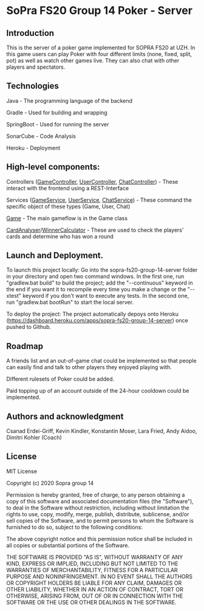 # SoPra FS20 Group 14 Poker - Server

## Introduction

This is the server of a poker game implemented for SOPRA FS20 at UZH.
In this game users can play Poker with four different limits (none, fixed, split, pot) as well as watch other games live. They can also chat with other players and spectators. 

## Technologies
Java - The programming language of the backend

Gradle - Used for building and wrapping

SpringBoot - Used for running the server

SonarCube - Code Analysis

Heroku - Deployment


## High-level components: 
Controllers ([GameController](src/main/java/ch/uzh/ifi/seal/soprafs20/controller/GameController.java), [UserController](src/main/java/ch/uzh/ifi/seal/soprafs20/controller/UserController.java), [ChatController](src/main/java/ch/uzh/ifi/seal/soprafs20/controller/ChatController.java)) - These interact with the frontend using a REST-Interface

Services ([GameService](src/main/java/ch/uzh/ifi/seal/soprafs20/service/GameService.java), [UserService](src/main/java/ch/uzh/ifi/seal/soprafs20/service/UserService.java), [ChatService](src/main/java/ch/uzh/ifi/seal/soprafs20/service/ChatService.java)) - These command the specific object of these types (Game, User, Chat)

[Game](src/main/java/ch/uzh/ifi/seal/soprafs20/entity/Game.java) - The main gameflow is in the Game class

[CardAnalyser](src/main/java/ch/uzh/ifi/seal/soprafs20/cards/CardAnalyser.java)/[WinnerCalculator](src/main/java/ch/uzh/ifi/seal/soprafs20/cards/WinnerCalculator.java) - These are used to check the players' cards and determine who has won a round


## Launch and Deployment.
To launch this project locally:
Go into the sopra-fs20-group-14-server folder in your directory and open two command windows. In the first one, run "gradlew.bat build" to build the project; add the "--continuous" keyword in the end if you want it to recompile every time you make a change or the "--xtest" keyword if you don't want to execute any tests. In the second one, run "gradlew.bat bootRun" to start the local server.

To deploy the project:
The project automatically depoys onto Heroku (https://dashboard.heroku.com/apps/sopra-fs20-group-14-server) once pushed to Github.

## Roadmap
A friends list and an out-of-game chat could be implemented so that people can easily find and talk to other players they enjoyed playing with.

Different rulesets of Poker could be added. 

Paid topping up of an account outside of the 24-hour cooldown could be implemented.

## Authors and acknowledgment
Csanad Erdei-Griff, Kevin Kindler, Konstantin Moser, Lara Fried, Andy Aidoo, Dimitri Kohler (Coach)

## License
MIT License

Copyright (c) 2020 Sopra group 14

Permission is hereby granted, free of charge, to any person obtaining a copy
of this software and associated documentation files (the "Software"), to deal
in the Software without restriction, including without limitation the rights
to use, copy, modify, merge, publish, distribute, sublicense, and/or sell
copies of the Software, and to permit persons to whom the Software is
furnished to do so, subject to the following conditions:

The above copyright notice and this permission notice shall be included in all
copies or substantial portions of the Software.

THE SOFTWARE IS PROVIDED "AS IS", WITHOUT WARRANTY OF ANY KIND, EXPRESS OR
IMPLIED, INCLUDING BUT NOT LIMITED TO THE WARRANTIES OF MERCHANTABILITY,
FITNESS FOR A PARTICULAR PURPOSE AND NONINFRINGEMENT. IN NO EVENT SHALL THE
AUTHORS OR COPYRIGHT HOLDERS BE LIABLE FOR ANY CLAIM, DAMAGES OR OTHER
LIABILITY, WHETHER IN AN ACTION OF CONTRACT, TORT OR OTHERWISE, ARISING FROM,
OUT OF OR IN CONNECTION WITH THE SOFTWARE OR THE USE OR OTHER DEALINGS IN THE
SOFTWARE.





